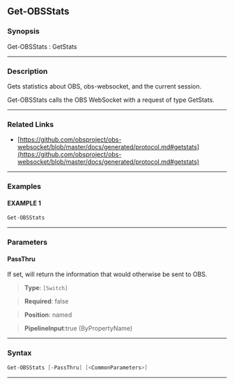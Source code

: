 Get-OBSStats
------------
### Synopsis
Get-OBSStats : GetStats

---
### Description

Gets statistics about OBS, obs-websocket, and the current session.


Get-OBSStats calls the OBS WebSocket with a request of type GetStats.

---
### Related Links
* [https://github.com/obsproject/obs-websocket/blob/master/docs/generated/protocol.md#getstats](https://github.com/obsproject/obs-websocket/blob/master/docs/generated/protocol.md#getstats)



---
### Examples
#### EXAMPLE 1
```PowerShell
Get-OBSStats
```

---
### Parameters
#### **PassThru**

If set, will return the information that would otherwise be sent to OBS.



> **Type**: ```[Switch]```

> **Required**: false

> **Position**: named

> **PipelineInput**:true (ByPropertyName)



---
### Syntax
```PowerShell
Get-OBSStats [-PassThru] [<CommonParameters>]
```
---
